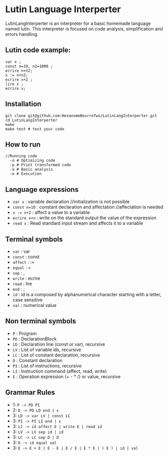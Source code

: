 Lutin Language Interperter
===========================

LutinLangInterperter is an interpreter for a basic homemade language named lutin.
This interpreter is focused on code analysis, simplification and errors handling.

Lutin code example:
-------------------
```
var x ;
const n=10, n2=1000 ;
ecrire n+n2;
x := n+n2;
ecrire x+2 ;
lire x ;
ecrire x;
```

Installation
------------

```
git clone git@github.com:HexanomeBeurreTwo/LutinLangInterperter.git
cd LutinLangInterperter
make
make test # test your code
```

How to run
----------

```
//Running code
  -o # Optimizing code
  -p # Print transformed code
  -a # Basic analysis
  -e # Execution
```

Language expressions
--------------------

 + `var x` : variable declaration //initialization is not possible
 + `const n=10` : constant declaration and affectation //affectation is needed
 + `x := n+2` : affect a value to a variable
 + `ecrire x+n` : write on the standard output the value of the expression
 + `read x` : Read standard input stream and affects it to a variable

Terminal symbols
-------

 + `var` : var
 + `const` : const
 + `affect` : :=
 + `equal` : =
 + `sep` : ,
 + `write` : ecrire
 + `read` : lire
 + `end` : ;
 + `id` : id is a composed by alphanumerical character starting with a letter, case sensitive
 + `val` : numerical value


Non terminal symbols
------

 + `P` : Program
 + `PD` : DeclarationBlock
 + `LD` : Declaration line (const or var), recursive
 + `LV` : List of variable ids, recursive
 + `LC` : List of constant declaration, recursive
 + `D` : Constant declaration
 + `PI` : List of instructions, recursive
 + `LI` : Instruction command (affect, read, write)
 + `E` : Operation expression (+ - * /) or value, recursive

Grammar Rules
-------

 + 1: `P -> PD PI`
 + 2: `D -> PD LD end | ε`
 + 3: `LD -> var LV | const LC`
 + 3: `PI -> PI LI end | ε`
 + 3: `LI -> id affect E | write E | read id`
 + 3: `LV -> LV sep id | id`
 + 3: `LC -> LC sep D | D`
 + 3: `D -> id equal val`
 + 3: `E -> E + E | E - E | E / E | E * E | ( E ) | id | val`
